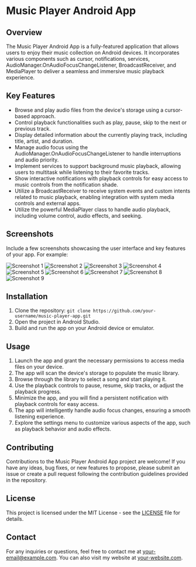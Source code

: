 # Music Player Android App

## Overview
The Music Player Android App is a fully-featured application that allows users to enjoy their music collection on Android devices. It incorporates various components such as cursor, notifications, services, AudioManager.OnAudioFocusChangeListener, BroadcastReceiver, and MediaPlayer to deliver a seamless and immersive music playback experience.

## Key Features
- Browse and play audio files from the device's storage using a cursor-based approach.
- Control playback functionalities such as play, pause, skip to the next or previous track.
- Display detailed information about the currently playing track, including title, artist, and duration.
- Manage audio focus using the AudioManager.OnAudioFocusChangeListener to handle interruptions and audio priority.
- Implement services to support background music playback, allowing users to multitask while listening to their favorite tracks.
- Show interactive notifications with playback controls for easy access to music controls from the notification shade.
- Utilize a BroadcastReceiver to receive system events and custom intents related to music playback, enabling integration with system media controls and external apps.
- Utilize the powerful MediaPlayer class to handle audio playback, including volume control, audio effects, and seeking.

## Screenshots
Include a few screenshots showcasing the user interface and key features of your app. For example:

![Screenshot 1](./assets/screenshots/screenshot_1.jpg)
![Screenshot 2](./assets/screenshots/screenshot_2.jpg)
![Screenshot 3](./assets/screenshots/screenshot_3.jpg)
![Screenshot 4](./assets/screenshots/screenshot_4.jpg)
![Screenshot 5](./assets/screenshots/screenshot_5.jpg)
![Screenshot 6](./assets/screenshots/screenshot_6.jpg)
![Screenshot 7](./assets/screenshots/screenshot_7.jpg)
![Screenshot 8](./assets/screenshots/screenshot_8.jpg)
![Screenshot 9](./assets/screenshots/screenshot_9.jpg)

## Installation
1. Clone the repository: `git clone https://github.com/your-username/music-player-app.git`
2. Open the project in Android Studio.
3. Build and run the app on your Android device or emulator.

## Usage
1. Launch the app and grant the necessary permissions to access media files on your device.
2. The app will scan the device's storage to populate the music library.
3. Browse through the library to select a song and start playing it.
4. Use the playback controls to pause, resume, skip tracks, or adjust the playback progress.
5. Minimize the app, and you will find a persistent notification with playback controls for easy access.
6. The app will intelligently handle audio focus changes, ensuring a smooth listening experience.
7. Explore the settings menu to customize various aspects of the app, such as playback behavior and audio effects.

## Contributing
Contributions to the Music Player Android App project are welcome! If you have any ideas, bug fixes, or new features to propose, please submit an issue or create a pull request following the contribution guidelines provided in the repository.

## License
This project is licensed under the MIT License - see the [LICENSE](LICENSE) file for details.

## Contact
For any inquiries or questions, feel free to contact me at [your-email@example.com](mailto:your-email@example.com). You can also visit my website at [your-website.com](https://your-website.com).
